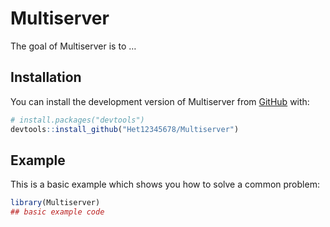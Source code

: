 
<!-- README.md is generated from README.Rmd. Please edit that file -->

# Multiserver

<!-- badges: start -->
<!-- badges: end -->

The goal of Multiserver is to …

## Installation

You can install the development version of Multiserver from
[GitHub](https://github.com/) with:

``` r
# install.packages("devtools")
devtools::install_github("Het12345678/Multiserver")
```

## Example

This is a basic example which shows you how to solve a common problem:

``` r
library(Multiserver)
## basic example code
```
